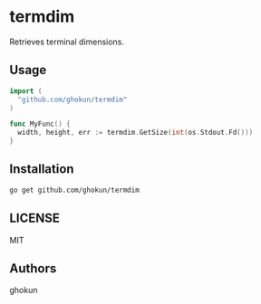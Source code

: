 # termdim

Retrieves terminal dimensions.

## Usage
```go
import (
  "github.com/ghokun/termdim"
)

func MyFunc() {
  width, height, err := termdim.GetSize(int(os.Stdout.Fd()))
}
```
## Installation
```bash
go get github.com/ghokun/termdim
```

## LICENSE
MIT

## Authors
ghokun
